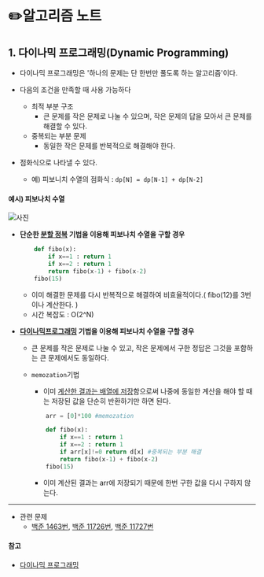 # ✏️알고리즘 노트


## 1. 다이나믹 프로그래밍(Dynamic Programming)

* 다이나믹 프로그래밍은 '하나의 문제는 단 한번만 풀도록 하는 알고리즘'이다.

* 다음의 조건을 만족할 때 사용 가능하다
    * 최적 부분 구조
      * 큰 문제를 작은 문제로 나눌 수 있으며, 작은 문제의 답을 모아서 큰 문제를 해결할 수 있다.
    * 중복되는 부분 문제
      * 동일한 작은 문제를 반복적으로 해결해야 한다.
* 점화식으로 나타낼 수 있다.
  * 예) 피보니치 수열의 점화식 : ``dp[N] = dp[N-1] + dp[N-2]``

#### 예시) 피보나치 수열

![사진](https://github.com/coding-study-19/datastructure-and-algorithm/blob/main/note/note_de/img/fibo.PNG?raw=true)
* **단순한 <U>분할 정복</U> 기법을 이용해 피보나치 수열을 구할 경우**
    ```python
        def fibo(x):
            if x==1 : return 1
            if x==2 : return 1
            return fibo(x-1) + fibo(x-2)
        fibo(15)
    ```


  * 이미 해결한 문제를 다시 반복적으로 해결하여 비효율적이다.( fibo(12)를 3번이나 계산한다. )
  * 시간 복잡도 : O(2^N)
  
* **<U>다이나믹프로그래밍</U> 기법을 이용해 피보나치 수열을 구할 경우**
  * 큰 문제를 작은 문제로 나눌 수 있고, 작은 문제에서 구한 정답은 그것을 포함하는 큰 문제에서도 동일하다.
  * ``memozation``기법
  
    * 이미 <U>계산한 결과는 배열에 저장</U>함으로써 나중에 동일한 계산을 해야 할 때는 저장된 값을 단순히 반환하기만 하면 된다.
  
    ```python
        arr = [0]*100 #memozation

        def fibo(x):
            if x==1 : return 1
            if x==2 : return 1
            if arr[x]!=0 return d[x] #중복되는 부분 해결
            return fibo(x-1) + fibo(x-2)
        fibo(15)
    ```
    * 이미 계산된 결과는 arr에 저장되기 때문에 한번 구한 값을 다시 구하지 않는다.

---
* 관련 문제
  * [백준 1463번](https://github.com/coding-study-19/datastructure-and-algorithm/blob/main/algorithm/dynamic-programming/1463_de.py), [백준 11726번](https://github.com/coding-study-19/datastructure-and-algorithm/blob/main/algorithm/dynamic-programming/11726_de.py), [백준 11727번](https://github.com/coding-study-19/datastructure-and-algorithm/blob/main/algorithm/dynamic-programming/11727_de.py)

#### 참고
- [다이나믹 프로그래밍](https://blog.naver.com/ndb796/221233570962)

